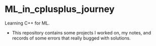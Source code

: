 # ML_in_cplusplus_journey
Learning C++ for ML.

- This repository contains some projects I worked on, my notes, and records of some errors that really bugged with solutions.
